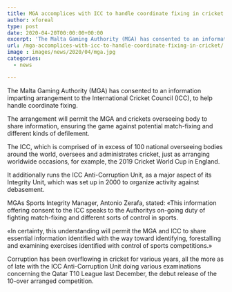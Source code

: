 ```yaml
---
title: MGA accomplices with ICC to handle coordinate fixing in cricket
author: xforeal 
type: post
date: 2020-04-20T00:00:00+00:00
excerpt: 'The Malta Gaming Authority (MGA) has consented to an information offering arrangement to the International Cricket Council (ICC), to help handle coordinate fixing '
url: /mga-accomplices-with-icc-to-handle-coordinate-fixing-in-cricket/
image : images/news/2020/04/mga.jpg
categories:
  - news

---
```

The Malta Gaming Authority (MGA) has consented to an information imparting arrangement to the International Cricket Council (ICC), to help handle coordinate fixing. 

The arrangement will permit the MGA and crickets overseeing body to share information, ensuring the game against potential match-fixing and different kinds of defilement. 

The ICC, which is comprised of in excess of 100 national overseeing bodies around the world, oversees and administrates cricket, just as arranging worldwide occasions, for example, the 2019 Cricket World Cup in England. 

It additionally runs the ICC Anti-Corruption Unit, as a major aspect of its Integrity Unit, which was set up in 2000 to organize activity against debasement. 

MGAs Sports Integrity Manager, Antonio Zerafa, stated: &#171;This information offering consent to the ICC speaks to the Authoritys on-going duty of fighting match-fixing and different sorts of control in sports. 

&#171;In certainty, this understanding will permit the MGA and ICC to share essential information identified with the way toward identifying, forestalling and examining exercises identified with control of sports competitions.&#187; 

Corruption has been overflowing in cricket for various years, all the more as of late with the ICC Anti-Corruption Unit doing various examinations concerning the Qatar T10 League last December, the debut release of the 10-over arranged competition.